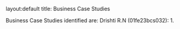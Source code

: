layout:default
title: Business Case Studies

Business Case Studies identified are:
Drishti R.N (01fe23bcs032):
1.
